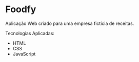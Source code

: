 # Foodfy
Aplicação Web criado para uma empresa fictícia de receitas.

Tecnologias Aplicadas:
* HTML
* CSS
* JavaScript
